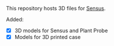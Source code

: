 This repository hosts 3D files for [Sensus](https://www.tindie.com/products/29695/).

Added:
 - [x] 3D models for Sensus and Plant Probe
 - [x] Models for 3D printed case
